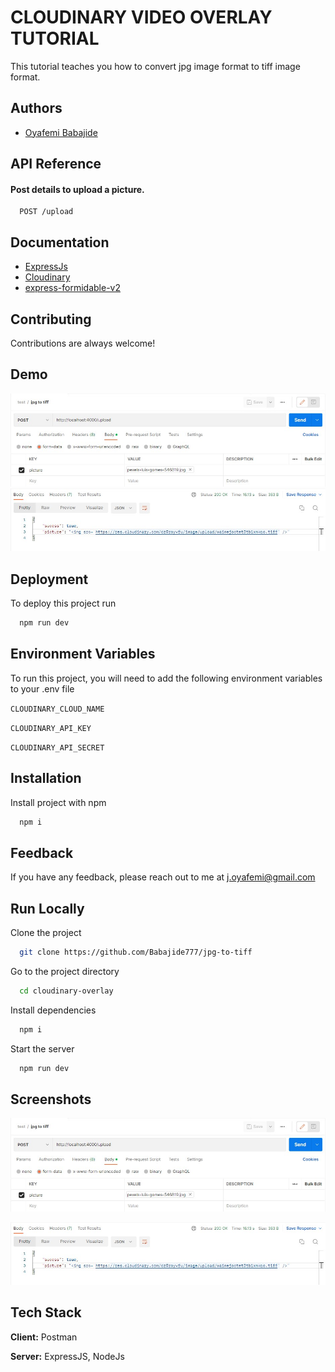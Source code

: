 # CLOUDINARY VIDEO OVERLAY TUTORIAL

This tutorial teaches you how to convert jpg image format to tiff image format.

## Authors

- [Oyafemi Babajide](https://github.com/Babajide777)

## API Reference

#### Post details to upload a picture.

```http
  POST /upload
```

## Documentation

- [ExpressJs](https://expressjs.com/)
- [Cloudinary](https://cloudinary.com/)
- [express-formidable-v2](https://www.npmjs.com/package/express-formidable-v2)

## Contributing

Contributions are always welcome!

## Demo

![Request](/assets/request.jpg)
![Response](/assets/response.jpg)

## Deployment

To deploy this project run

```bash
  npm run dev
```

## Environment Variables

To run this project, you will need to add the following environment variables to your .env file

`CLOUDINARY_CLOUD_NAME`

`CLOUDINARY_API_KEY`

`CLOUDINARY_API_SECRET`

## Installation

Install project with npm

```bash
  npm i
```

## Feedback

If you have any feedback, please reach out to me at j.oyafemi@gmail.com

## Run Locally

Clone the project

```bash
  git clone https://github.com/Babajide777/jpg-to-tiff
```

Go to the project directory

```bash
  cd cloudinary-overlay
```

Install dependencies

```bash
  npm i
```

Start the server

```bash
  npm run dev
```

## Screenshots

![Request](/assets/request.jpg)

![Response](/assets/response.jpg)

## Tech Stack

**Client:** Postman

**Server:** ExpressJS, NodeJs
